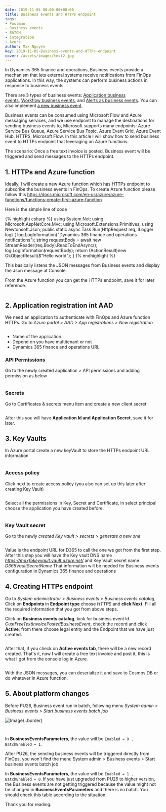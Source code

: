 ```yaml
---
date: 2019-11-05 00:00:00+00:00
title: Business events and HTTPs endpoint
tags:
- Postman
- Business events
- BATCH
- integration
- Azure
author: Max Nguyen
key: 2019-11-05-Business-events-and-HTTPs-endpoint
cover: /assets/images/test2.jpg
---
```


In Dynamics 365 finance and operations, Business events provide a mechanism that lets external systems receive notifications from FinOps applications. In this way, the systems can perform business actions in response to business events.

There are 3 types of business events: [Application business events](https://docs.microsoft.com/en-us/dynamics365/fin-ops-core/dev-itpro/business-events/app-business-events), [Workflow business events](https://docs.microsoft.com/en-us/dynamics365/fin-ops-core/dev-itpro/business-events/business-events-workflow), and [Alerts as business events](https://docs.microsoft.com/en-us/dynamics365/fin-ops-core/dev-itpro/business-events/alerts-business-events). You can also implement [a new business event](https://docs.microsoft.com/en-us/dynamics365/fin-ops-core/dev-itpro/business-events/business-events-dev-doc).

Business events can be consumed using Microsoft Flow and Azure messaging services, and we use endpoint to manage the destinations for sending business events to, Microsoft supports many endpoints: Azure Service Bus Queue, Azure Service Bus Topic, Azure Event Grid, Azure Event Hub, HTTPS, Microsoft Flow.
In this article I will show how to send business event to HTTPs endpoint that leveraging on Azure functions.

The scenario: Once a free text invoice is posted, Business event will be triggered and send messages to the HTTPs endpoint.

## 1. HTTPs and Azure function

Ideally, I will create a new Azure function which has HTTPs endpoint to subscribe the business events in FinOps.
To create Azure function please follow this https://docs.microsoft.com/en-us/azure/azure-functions/functions-create-first-azure-function

Here is the simple line of code

{% highlight csharp %}
using System.Net;
using Microsoft.AspNetCore.Mvc;
using Microsoft.Extensions.Primitives;
using Newtonsoft.Json;
public static async Task<IActionResult> Run(HttpRequest req, ILogger log)
{
  log.LogInformation("Dynamics 365 finance and operations notifications");
  string requestBody = await new StreamReader(req.Body).ReadToEndAsync();
  log.LogInformation(requestBody);
  return (ActionResult)new OkObjectResult($"Hello world");
}
{% endhighlight %}

This basically listens the JSON messages from Business events and display the Json message at Console.

From the Azure function you can get the HTTPs endpoint, save it for later reference.

<figure class='center'>
  <a href="{{site.url}}/assets/imagesposts/2019-11-05-Business-events-and-HTTPs-endpoint_1.png"><img src="{{site.url}}/assets/imagesposts/2019-11-05-Business-events-and-HTTPs-endpoint_1.png" alt=""></a>
</figure>

## 2. Application registration int AAD

We need an application to authenticate with FinOps and Azure function HTTPs. 
Go to *Azure portal > AAD > App registrations > New registration*

<figure class='center'>
  <a href="{{site.url}}/assets/imagesposts/2019-11-05-Business-events-and-HTTPs-endpoint_2.png"><img src="{{site.url}}/assets/imagesposts/2019-11-05-Business-events-and-HTTPs-endpoint_2.png" alt=""></a>
</figure>

  * Name of the application.
  * Depend on you have multitenant or not
  * Dynamics 365 finance and operations URL

### API Permissions

Go to the newly created application > API permissions and adding permission as below
<figure class='center'>
  <a href="{{site.url}}/assets/imagesposts/2019-11-05-Business-events-and-HTTPs-endpoint_3.png"><img src="{{site.url}}/assets/imagesposts/2019-11-05-Business-events-and-HTTPs-endpoint_3.png" alt=""></a>
</figure>

### Secrets

Go to Certificates & secrets menu item and create a new client secret

<figure class='center'>
  <a href="{{site.url}}/assets/imagesposts/2019-11-05-Business-events-and-HTTPs-endpoint_4.png"><img src="{{site.url}}/assets/imagesposts/2019-11-05-Business-events-and-HTTPs-endpoint_4.png" alt=""></a>
</figure>

After this you will have **Application Id and Application Secret**, save it for later.

## 3. Key Vaults

In Azure portal create a new keyVault to store the HTTPs endpoint URL information

<figure class='center'>
  <a href="{{site.url}}/assets/imagesposts/2019-11-05-Business-events-and-HTTPs-endpoint_5.png"><img src="{{site.url}}/assets/imagesposts/2019-11-05-Business-events-and-HTTPs-endpoint_5.png" alt=""></a>
</figure>

### Access policy

Click next to create access policy (you also can set up this later after creating Key Vault)

<figure class='center'>
  <a href="{{site.url}}/assets/imagesposts/2019-11-05-Business-events-and-HTTPs-endpoint_6.png"><img src="{{site.url}}/assets/imagesposts/2019-11-05-Business-events-and-HTTPs-endpoint_6.png" alt=""></a>
</figure>

Select all the permissions in Key, Secret and Certificate, In select principal choose the application you have created before.

<figure class='center'>
  <a href="{{site.url}}/assets/imagesposts/2019-11-05-Business-events-and-HTTPs-endpoint_7.png"><img src="{{site.url}}/assets/imagesposts/2019-11-05-Business-events-and-HTTPs-endpoint_7.png" alt=""></a>
</figure>

### Key Vault secret

Go to the newly *created Key vault > secrets > generate a new one*

<figure class='center'>
  <a href="{{site.url}}/assets/imagesposts/2019-11-05-Business-events-and-HTTPs-endpoint_8.png"><img src="{{site.url}}/assets/imagesposts/2019-11-05-Business-events-and-HTTPs-endpoint_8.png" alt=""></a>
</figure>

Value is the endpoint URL for D365 to call the one we got from the first step.
After this step you will have the Key vault DNS name *https://maxfokeyvault.vault.azure.net/* and Key Vault secret name *D365VaultSecretName*
That information will be needed for Business events configuration in Dynamics 365 finance and operations 

## 4. Creating HTTPs endpoint

Go to *System administrator > Business events > Business events catalog*, Click on **Endpoints** in **Endpoint type** choose *HTTPS* and **click Next**. Fill all the required information that you got from above steps.

Click on **Business events catalog**, look for business event Id *CustFreeTextInvoicePostedBusinessEvent*, check the record and click **Active**; from there choose legal entity and the Endpoint that we have just created.

<figure class='center'>
  <a href="{{site.url}}/assets/imagesposts/2019-11-05-Business-events-and-HTTPs-endpoint_9.png"><img src="{{site.url}}/assets/imagesposts/2019-11-05-Business-events-and-HTTPs-endpoint_9.png" alt=""></a>
</figure>

After that, if you check on **Active events tab**, there will be a new record created.
That's it, now I will create a free text invoice and post it, this is what I got from the console log in Azure.

<figure class='center'>
  <a href="{{site.url}}/assets/imagesposts/2019-11-05-Business-events-and-HTTPs-endpoint_10.png"><img src="{{site.url}}/assets/imagesposts/2019-11-05-Business-events-and-HTTPs-endpoint_10.png" alt=""></a>
</figure>

With the JSON messages, you can deserialize it and save to Cosmos DB or do whatever in Azure function.

## 5. About platform changes

Before PU26, Business event run in batch, following menu *System admin > Business events > Start business events batch job*


![Image]({{site.url}}/assets/imagesposts/2019-11-05-Business-events-and-HTTPs-endpoint_11.png){:.border}
<!-- <figure class='center'>
  <a href="{{site.url}}/assets/imagesposts/2019-11-05-Business-events-and-HTTPs-endpoint_11.png"><img src="{{site.url}}/assets/imagesposts/2019-11-05-Business-events-and-HTTPs-endpoint_11.png" alt=""></a>
</figure> -->

<figure class='center'>
  <a href="{{site.url}}/assets/imagesposts/2019-11-05-Business-events-and-HTTPs-endpoint_12.png"><img src="{{site.url}}/assets/imagesposts/2019-11-05-Business-events-and-HTTPs-endpoint_12.png" alt=""></a>
</figure>

<figure class='center'>
  <a href="{{site.url}}/assets/imagesposts/2019-11-05-Business-events-and-HTTPs-endpoint_13.png"><img src="{{site.url}}/assets/imagesposts/2019-11-05-Business-events-and-HTTPs-endpoint_13.png" alt=""></a>
</figure>

In **BusinessEventsParameters**, the value will be ```Enabled = 0 , BatchEnabled = 1```. 

After PU26, the sending business events will be triggered directly from FinOps, you won't find the menu System admin > Business events > Start business events batch job

In **BusinessEventsParameters**, the value will be ```Enabled = 1 , BatchEnabled = 0```.
If you have just upgraded from PU26 to higher version, the Business events are not getting triggered because the value might not be changed in **BusinessEventsParameters** and there is no batch. You should check this table according to the situation.

Thank you for reading.
